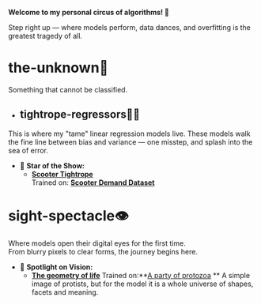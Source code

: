 **Welcome to my personal circus of algorithms! 🎪**

Step right up — where models perform, data dances, and overfitting is the greatest tragedy of all.

#  the-unknown🌌
Something that cannot be classified.

* ## tightrope-regressors🤹‍♂️
This is where my "tame" linear regression models live. These models walk the fine line between bias and variance — one misstep, and splash into the sea of error.


* 🌟 **Star of the Show:**
  - **[Scooter Tightrope](model-zoo/the-unknown🌌/tightrope-regressors🤹‍♂️/scooter_rental.ipynb)**  
     Trained on: **[Scooter Demand Dataset](data-den🕳️/day.csv)**  


# sight-spectacle👁️
Where models open their digital eyes for the first time.  
From blurry pixels to clear forms, the journey begins here.


* 🌟 **Spotlight on Vision:**
  - **[The geometry of life](model-zoo/sight-spectacle👁️/the_first_microbe.ipynb)**
     Trained on:**[A party of protozoa](model-zoo/simplest-beasts🦠/IM0.jpg) ** 
A simple image of protists, but for the model it is a whole universe of shapes, facets and meaning.





